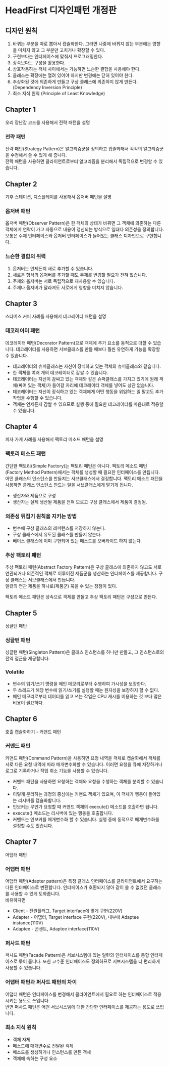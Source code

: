 # HeadFirst 디자인패턴 개정판

## 디자인 원칙
1. 바뀌는 부분을 따로 뽑아서 캡슐화한다. 그러면 나중에 바뀌지 않는 부분에는 영향을 미치지 않고 그 부분만 고치거나 확장할 수 있다.
2. 구현보다는 인터페이스에 맞춰서 프로그래밍한다.
3. 상속보다는 구성을 활용한다.
4. 상호작용하는 객체 사이에서는 가능하면 느슨한 결합을 사용해야 한다.
5. 클래스는 확장에는 열려 있어야 하지만 변경에는 닫혀 있어야 한다.
6. 추상화된 것에 의존하게 만들고 구상 클래스에 의존하지 않게 만든다. (Dependency Inversion Principle)
7. 최소 지식 원칙 (Principle of Least Knowledge)

## Chapter 1
오리 장난감 코드를 사용해서 전략 패턴을 설명

### 전략 패턴
전략 패턴(Strategy Pattern)은 알고리즘군을 정의하고 캡슐화해서 각각의 알고리즘군을 수정해서 쓸 수 있게 해 줍니다.   
전략 패턴을 사용하면 클라이언트로부터 알고리즘을 분리해서 독립적으로 변경할 수 있습니다.

## Chapter 2
기후 스테이션, 디스플레이를 사용해서 옵저버 패턴을 설명

### 옵저버 패턴
옵저버 패턴(Observer Pattern)은 한 객체의 상태가 바뀌면 그 객체에 의존하는 다른 객체에게 연락이 가고 자동으로 내용이 갱신되는 방식으로 일대다 의존성을 정의합니다.   
보통은 주제 인터페이스와 옵저버 인터페이스가 들어있는 클래스 디자인으로 구현합니다.

### 느슨한 결합의 위력
1. 옵저버는 언제든지 새로 추가할 수 있습니다.
2. 새로운 형식의 옵저버를 추가할 때도 주제를 변경할 필요가 전혀 없습니다.
3. 주제와 옵저버는 서로 독립적으로 재사용할 수 있습니다.
4. 주제나 옵저버가 달라져도 서로에게 영향을 미치지 않습니다.

## Chapter 3
스타버즈 커피 사례를 사용해서 데코레이터 패턴을 설명

### 데코레이터 패턴
데코레이터 패턴(Decorator Pattern)으로 객체에 추가 요소를 동적으로 더할 수 있습니다.
데코레이터를 사용하면 서브클래스를 만들 때보다 훨씬 유연하게 기능을 확장할 수 있습니다.
* 데코레이터의 슈퍼클래스는 자신이 장식하고 있는 객체의 슈퍼클래스와 같습니다.
* 한 객체를 여러 개의 데코레이터로 감쌀 수 있습니다.
* 데코레이터는 자신이 감싸고 있는 객체와 같은 슈퍼클래스를 가지고 있기에 원래 객체(싸여 있는 객체)가 들어갈 자리에 
데코레이터 객체를 넣어도 상관 없습니다.
* 데코레이터는 자신이 장식하고 있는 객체에게 어떤 행동을 위임하는 일 말고도 추가 작업을 수행할 수 있습니다.
* 객체는 언제든지 감쌀 수 있으므로 실행 중에 필요한 데코레이터를 마음대로 적용할 수 있습니다.

## Chapter 4
피자 가게 사례를 사용해서 팩토리 메소드 패턴을 설명

### 팩토리 메소드 패턴
간단한 팩토리(Simple Factory)는 팩토리 패턴은 아니다.
팩토리 메소드 패턴(Factory Method Pattern)에서는 객체를 생성할 때 필요한 인터페이스를 만듭니다.
어떤 클래스의 인스턴스를 만들지는 서브클래스에서 결정합니다. 팩토리 메소드 패턴을 사용하면 클래스 인스턴스 만드는 일을 서브클래스에게 맡기게 됩니다.
* 생산자와 제품으로 구성
* 생산자는 실제 생산될 제품을 전혀 모르고 구상 클래스에서 제품이 결정됨.

### 의존성 뒤집기 원칙을 지키는 방법
* 변수에 구상 클래스의 레퍼런스를 저장하지 않는다.
* 구상 클래스에서 유도된 클래스를 만들지 않는다.
* 베이스 클래스에 이미 구현되어 있는 메소드를 오버라이드 하지 않는다.

### 추상 팩토리 패턴
추상 팩토리 패턴(Abstract Factory Pattern)은 구상 클래스에 의존하지 않고도 서로 연관되거나 의존적인 객체로 이루어진 제품군을 생산하는 인터페이스를 제공합니다.
구상 클래스는 서브클래스에서 만듭니다.    
일련의 연관 제품을 하나로(제품군) 묶을 수 있는 장점이 있다.

팩토리 메소드 패턴은 상속으로 객체를 만들고 추상 팩토리 패턴은 구성으로 만든다.

## Chapter 5
싱글턴 패턴

### 싱글턴 패턴
싱글턴 패턴(Singleton Pattern)은 클래스 인스턴스를 하나만 만들고, 그 인스턴스로의 전역 접근을 제공합니다.

### Volatile
* 변수의 읽기/쓰기 명령을 메인 메모리로부터 수행하여 가시성을 보장한다. 
* 두 쓰레드가 해당 변수에 읽기/쓰기를 실행할 때는 원자성을 보장하지 할 수 없다.
* 메인 메모리로부터 데이터를 읽고 쓰는 작업은 CPU 캐시를 이용하는 것 보다 많은 비용이 필요하다.

## Chapter 6
호출 캡슐화하기 - 커맨드 패턴

### 커맨드 패턴
커맨드 패턴(Command Pattern)을 사용하면 요청 내역을 객체로 캡슐화해서 객체를 서로 다른 요청 내역에 따라 매개변수화할 수 있습니다. 
이러면 요청을 큐에 저장하거나 로그로 기록하거나 작업 취소 기능을 사용할 수 있습니다.

* 커맨드 패턴을 사용하면 요청하는 객체와 요청을 수행하는 객체를 분리할 수 있습니다.
* 이렇게 분리하는 과정의 중심에는 커맨드 객체가 있으며, 이 객체가 행동이 들어있는 리시버를 캡슐화합니다.
* 인보커는 무언가 요청할 때 커맨드 객체의 execute() 메소드를 호출하면 됩니다.
* execute() 메소드는 리시버에 있는 행동을 호출합니다.
* 커맨드는 인보커를 매개변수화 할 수 있습니다. 실행 중에 동적으로 매개변수화를 설정할 수도 있습니다.

## Chapter 7
어댑터 패턴 

### 어댑터 패턴
어댑터 패턴(Adapter pattern)은 특정 클래스 인터페이스를 클라이언트에서 요구하는 다른 인터페이스로 변환합니다.
인터페이스가 호환되지 않아 같이 쓸 수 없었던 클래스를 사용할 수 있게 도와줍니다.   
비유하자면
* Client - 전원플러그, Target interface에 맞게 구현(220V)
* Adapter - 어댑터, Target interface 구현(220V), 내부에 Adaptee instance(110V)
* Adaptee - 콘센트, Adaptee interface(110V)

### 퍼사드 패턴
퍼사드 패턴(Facade Pattern)은 서브시스템에 있는 일련의 인터체이스를 통합 인터페이스로 묶어 줍니다.
또한 고수준 인터페이스도 정의하므로 서브시스템을 더 편리하게 사용할 수 있습니다.

### 어댑터 패턴과 퍼사드 패턴의 차이
어댑터 패턴은 인터페이스를 변경해서 클라이언트에서 필요로 하는 인터페이스로 적응시키는 용도로 쓰입니다.   
반면 퍼사드 패턴은 어떤 서브시스템에 대한 간단한 인터페이스를 제공하는 용도로 쓰입니다.

### 최소 지식 원칙
* 객체 자체
* 메소드에 매개변수로 전달된 객체
* 메소드를 생성하거나 인스턴스를 만든 객체
* 객체에 속하는 구성 요소